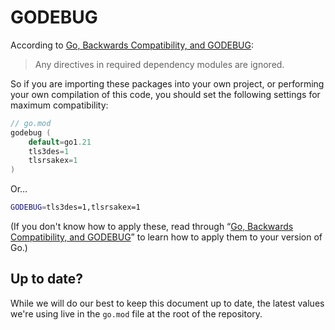 # GODEBUG

According to [Go, Backwards Compatibility, and GODEBUG][GODEBUG]:

> Any directives in required dependency modules are ignored.

So if you are importing these packages into your own project, or performing your own compilation of this code, you should set the following settings for maximum compatibility:

```go
// go.mod
godebug (
    default=go1.21
    tls3des=1
    tlsrsakex=1
)
```

Or…

```bash
GODEBUG=tls3des=1,tlsrsakex=1
```

(If you don't know how to apply these, read through “[Go, Backwards Compatibility, and GODEBUG][GODEBUG]” to learn how to apply them to your version of Go.)

[GODEBUG]: https://go.dev/doc/godebug

## Up to date?

While we will do our best to keep this document up to date, the latest values we're using live in the `go.mod` file at the root of the repository.
